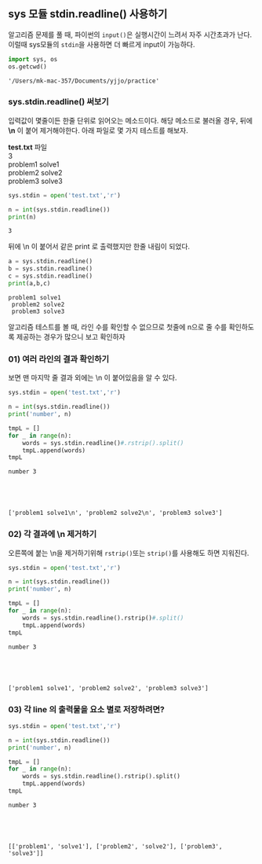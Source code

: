 ## sys 모듈 stdin.readline() 사용하기

알고리즘 문제를 풀 때, 파이썬의 `input()`은 실행시간이 느려서 자주 시간초과가 난다. 이럴때 sys모듈의 `stdin`을 사용하면 더 빠르게 input이 가능하다.


```python
import sys, os
os.getcwd()
```




    '/Users/mk-mac-357/Documents/yjjo/practice'



### sys.stdin.readline() 써보기
입력값이 몇줄이든 한줄 단위로 읽어오는 메소드이다.   해당 메소드로 불러올 경우, 뒤에 **\n** 이 붙어 제거해야한다. 아래 파일로 몇 가지 테스트를 해보자.


**test.txt** 파일   
3    
problem1 solve1   
problem2 solve2   
problem3 solve3   


```python
sys.stdin = open('test.txt','r')
```


```python
n = int(sys.stdin.readline())
print(n)
```

    3


뒤에 \n 이 붙어서 같은 print 로 출력했지만 한줄 내림이 되었다.


```python
a = sys.stdin.readline()
b = sys.stdin.readline()
c = sys.stdin.readline()
print(a,b,c)
```

    problem1 solve1
     problem2 solve2
     problem3 solve3


알고리즘 테스트를 볼 때, 라인 수를 확인할 수 없으므로 첫줄에 n으로 줄 수를 확인하도록 제공하는 경우가 많으니 보고 확인하자

### 01) 여러 라인의 결과 확인하기   
보면 맨 마지막 줄 결과 외에는 \n 이 붙어있음을 알 수 있다.


```python
sys.stdin = open('test.txt','r')

n = int(sys.stdin.readline())
print('number', n)

tmpL = []
for _ in range(n):
    words = sys.stdin.readline()#.rstrip().split()
    tmpL.append(words)
tmpL
```

    number 3





    ['problem1 solve1\n', 'problem2 solve2\n', 'problem3 solve3']



### 02) 각 결과에 \n 제거하기    
오른쪽에 붙는 \n을 제거하기위해 `rstrip()`또는 `strip()`를 사용해도 하면 지워진다. 


```python
sys.stdin = open('test.txt','r')

n = int(sys.stdin.readline())
print('number', n)

tmpL = []
for _ in range(n):
    words = sys.stdin.readline().rstrip()#.split()
    tmpL.append(words)
tmpL
```

    number 3





    ['problem1 solve1', 'problem2 solve2', 'problem3 solve3']



### 03) 각 line 의 출력물을 요소 별로 저장하려면?


```python
sys.stdin = open('test.txt','r')

n = int(sys.stdin.readline())
print('number', n)

tmpL = []
for _ in range(n):
    words = sys.stdin.readline().rstrip().split()
    tmpL.append(words)
tmpL
```

    number 3





    [['problem1', 'solve1'], ['problem2', 'solve2'], ['problem3', 'solve3']]


